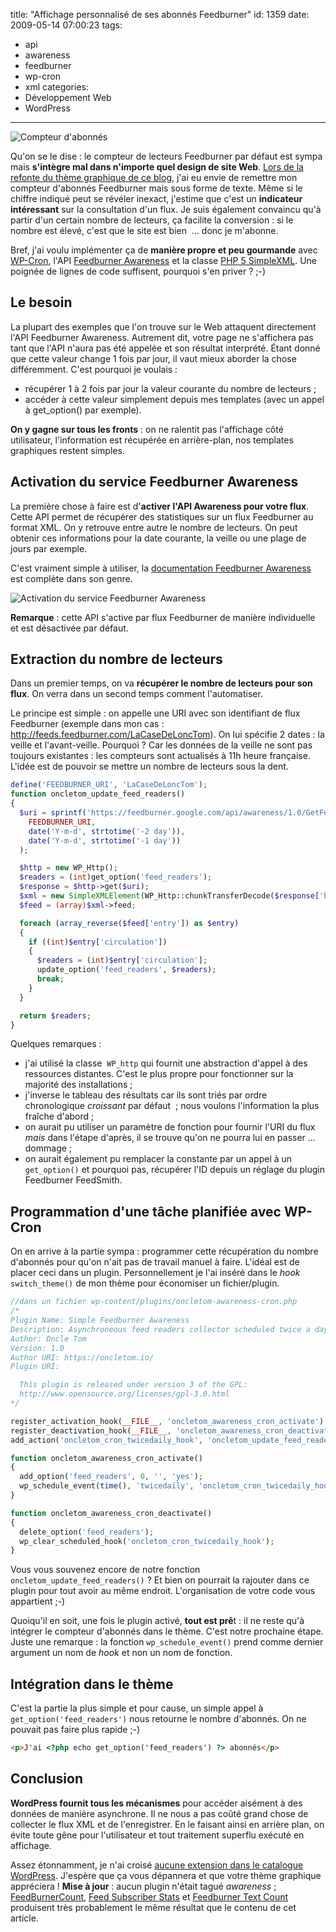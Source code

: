 title: "Affichage personnalisé de ses abonnés Feedburner"
id: 1359
date: 2009-05-14 07:00:23
tags:
- api
- awareness
- feedburner
- wp-cron
- xml
categories:
- Développement Web
- WordPress
---

![Compteur d'abonnés](/images/2009/05/compteur-abonnes-feedburner-texte-138x76.png "Compteur d'abonnés")

Qu'on se le dise : le compteur de lecteurs Feedburner par défaut est sympa mais **s'intègre mal dans n'importe quel design de site Web**. [Lors de la refonte du thème graphique de ce blog](https://oncletom.io/2009/04/15/menage-printemps/), j'ai eu envie de remettre mon compteur d'abonnés Feedburner mais sous forme de texte. Même si le chiffre indiqué peut se révéler inexact, j'estime que c'est un **indicateur intéressant** sur la consultation d'un flux. Je suis également convaincu qu'à partir d'un certain nombre de lecteurs, ça facilite la conversion : si le nombre est élevé, c'est que le site est bien  ... donc je m'abonne.

Bref, j'ai voulu implémenter ça de **manière propre et peu gourmande** avec [WP-Cron](http://codex.wordpress.org/Category:WP-Cron_Functions), l'API [Feedburner Awareness](http://code.google.com/intl/fr/apis/feedburner/awareness_api.html) et la classe [PHP 5 SimpleXML](http://fr.php.net/simplexml). Une poignée de lignes de code suffisent, pourquoi s'en priver ? ;-)

<!--more-->

## Le besoin

La plupart des exemples que l'on trouve sur le Web attaquent directement l'API Feedburner Awareness. Autrement dit, votre page ne s'affichera pas tant que l'API n'aura pas été appelée et son résultat interprété. Étant donné que cette valeur change 1 fois par jour, il vaut mieux aborder la chose différemment. C'est pourquoi je voulais :

*   récupérer 1 à 2 fois par jour la valeur courante du nombre de lecteurs ;
*   accéder à cette valeur simplement depuis mes templates (avec un appel à get_option() par exemple).

**On y gagne sur tous les fronts** : on ne ralentit pas l'affichage côté utilisateur, l'information est récupérée en arrière-plan, nos templates graphiques restent simples.

## Activation du service Feedburner Awareness

La première chose à faire est d'**activer l'API Awareness pour votre flux**. Cette API permet de récupérer des statistiques sur un flux Feedburner au format XML. On y retrouve entre autre le nombre de lecteurs. On peut obtenir ces informations pour la date courante, la veille ou une plage de jours par exemple.

C'est vraiment simple à utiliser, la [documentation Feedburner Awareness](http://code.google.com/intl/fr/apis/feedburner/awareness_api.html) est complète dans son genre.

![Activation du service Feedburner Awareness](/images/2009/05/feedburner-awareness-activation-300x166.png "Activation du service Feedburner Awareness")

**Remarque** : cette API s'active par flux Feedburner de manière individuelle et est désactivée par défaut.

## Extraction du nombre de lecteurs

Dans un premier temps, on va **récupérer le nombre de lecteurs pour son flux**. On verra dans un second temps comment l'automatiser.

Le principe est simple : on appelle une URI avec son identifiant de flux Feedburner (exemple dans mon cas : http://feeds.feedburner.com/LaCaseDeLoncTom). On lui spécifie 2 dates : la veille et l'avant-veille. Pourquoi ? Car les données de la veille ne sont pas toujours existantes : les compteurs sont actualisés à 11h heure française. L'idée est de pouvoir se mettre un nombre de lecteurs sous la dent.

```php
define('FEEDBURNER_URI', 'LaCaseDeLoncTom');
function oncletom_update_feed_readers()
{
  $uri = sprintf('https://feedburner.google.com/api/awareness/1.0/GetFeedData?uri=%s&amp;dates=%s,%s',
    FEEDBURNER_URI,
    date('Y-m-d', strtotime('-2 day')),
    date('Y-m-d', strtotime('-1 day'))
  );

  $http = new WP_Http();
  $readers = (int)get_option('feed_readers');
  $response = $http->get($uri);
  $xml = new SimpleXMLElement(WP_Http::chunkTransferDecode($response['body']));
  $feed = (array)$xml->feed;

  foreach (array_reverse($feed['entry']) as $entry)
  {
    if ((int)$entry['circulation'])
    {
      $readers = (int)$entry['circulation'];
      update_option('feed_readers', $readers);
      break;
    }
  }

  return $readers;
}
```

Quelques remarques :

*   j'ai utilisé la classe  `WP_http` qui fournit une abstraction d'appel à des ressources distantes. C'est le plus propre pour fonctionner sur la majorité des installations ;
*   j'inverse le tableau des résultats car ils sont triés par ordre chronologique _croissant_ par défaut  ; nous voulons l'information la plus fraîche d'abord ;
*   on aurait pu utiliser un paramètre de fonction pour fournir l'URI du flux _mais_ dans l'étape d'après, il se trouve qu'on ne pourra lui en passer ... dommage ;
*   on aurait également pu remplacer la constante par un appel à un `get_option()` et pourquoi pas, récupérer l'ID depuis un réglage du plugin Feedburner FeedSmith.

## Programmation d'une tâche planifiée avec WP-Cron

On en arrive à la partie sympa : programmer cette récupération du nombre d'abonnés pour qu'on n'ait pas de travail manuel à faire. L'idéal est de placer ceci dans un plugin. Personnellement je l'ai inséré dans le _hook_ `switch_theme()` de mon thème pour économiser un fichier/plugin.

```php
//dans un fichier wp-content/plugins/oncletom-awareness-cron.php
/*
Plugin Name: Simple Feedburner Awareness
Description: Asynchroneous feed readers collector scheduled twice a day.
Author: Oncle Tom
Version: 1.0
Author URI: https://oncletom.io/
Plugin URI:

  This plugin is released under version 3 of the GPL:
  http://www.opensource.org/licenses/gpl-3.0.html
*/

register_activation_hook(__FILE__, 'oncletom_awareness_cron_activate');
register_deactivation_hook(__FILE__, 'oncletom_awareness_cron_deactivate');
add_action('oncletom_cron_twicedaily_hook', 'oncletom_update_feed_readers');

function oncletom_awareness_cron_activate()
{
  add_option('feed_readers', 0, '', 'yes');
  wp_schedule_event(time(), 'twicedaily', 'oncletom_cron_twicedaily_hook');
}

function oncletom_awareness_cron_deactivate()
{
  delete_option('feed_readers');
  wp_clear_scheduled_hook('oncletom_cron_twicedaily_hook');
}
```

Vous vous souvenez encore de notre fonction `oncletom_update_feed_readers()` ? Et bien on pourrait la rajouter dans ce plugin pour tout avoir au même endroit. L'organisation de votre code vous appartient ;-)

Quoiqu'il en soit, une fois le plugin activé, **tout est prê**t : il ne reste qu'à intégrer le compteur d'abonnés dans le thème. C'est notre prochaine étape.
Juste une remarque : la fonction `wp_schedule_event()` prend comme dernier argument un nom de _hook_ et non un nom de fonction.

## Intégration dans le thème

C'est la partie la plus simple et pour cause, un simple appel à `get_option('feed_readers')` nous retourne le nombre d'abonnés. On ne pouvait pas faire plus rapide ;-)

```html
<p>J'ai <?php echo get_option('feed_readers') ?> abonnés</p>
```

## Conclusion

**WordPress fournit tous les mécanismes** pour accéder aisément à des données de manière asynchrone. Il ne nous a pas coûté grand chose de collecter le flux XML et de l'enregistrer. En le faisant ainsi en arrière plan, on évite toute gêne pour l'utilisateur et tout traitement superflu exécuté en affichage.

Assez étonnamment, je n'ai croisé [aucune extension dans le catalogue WordPress](http://wordpress.org/extend/plugins/tags/awareness). J'espère que ça vous dépannera et que votre thème graphique appréciera !
**Mise à jour** : aucun plugin n'était tagué _awareness_ ; [FeedBurnerCount](http://wordpress.org/extend/plugins/feedburnercount/), [Feed Subscriber Stats](http://wordpress.org/extend/plugins/feed-subscriber-stats/) et [Feedburner Text Count](http://wordpress.org/extend/plugins/feedburner-text-counter-v10/) produisent très probablement le même résultat que le contenu de cet article.